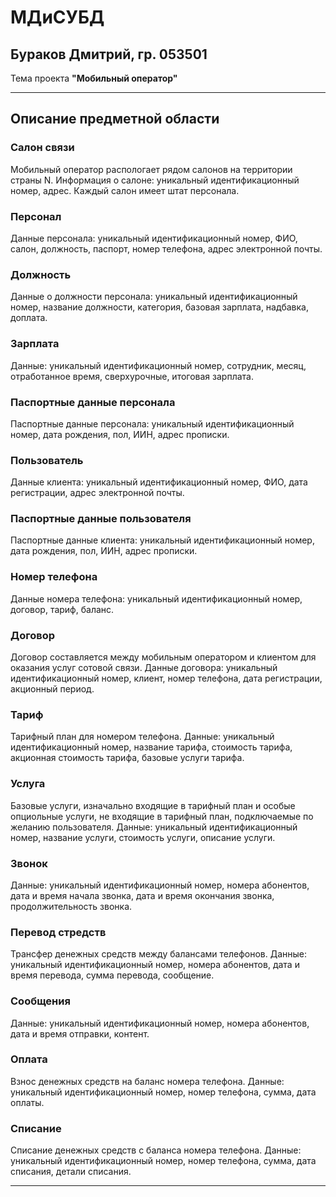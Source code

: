 # МДиСУБД
## Бураков Дмитрий, гр. 053501
Тема проекта __"Мобильный оператор"__
___
## Описание предметной области
### Салон связи 
Мобильный оператор распологает рядом салонов на территории страны N. Информация о салоне: уникальный идентификационный номер, адрес. Каждый салон имеет штат персонала.
### Персонал
Данные персонала: уникальный идентификационный номер, ФИО, салон, должность, паспорт, номер телефона, адрес электронной почты.
### Должность
Данные о должности персонала: уникальный идентификационный номер, название должности, категория, базовая зарплата, надбавка, доплата.
### Зарплата
Данные: уникальный идентификационный номер, сотрудник, месяц, отработанное время, сверхурочные, итоговая зарплата. 
### Паспортные данные  персонала
Паспортные данные персонала: уникальный идентификационный номер, дата рождения, пол, ИИН, адрес прописки. 
### Пользователь
Данные клиента: уникальный идентификационный номер, ФИО, дата регистрации, адрес электронной почты.
### Паспортные данные пользователя
Паспортные данные клиента: уникальный идентификационный номер, дата рождения, пол, ИИН, адрес прописки.
### Номер телефона
Данные номера телефона: уникальный идентификационный номер, договор, тариф, баланс.
### Договор
Договор составляется между мобильным оператором и клиентом для оказания услуг сотовой связи.
Данные договора: уникальный идентификационный номер, клиент, номер телефона, дата регистрации, акционный период.
### Тариф
Тарифный план для номером телефона. 
Данные: уникальный идентификационный номер, название тарифа, стоимость тарифа, акционная стоимость тарифа, базовые услуги тарифа. 
### Услуга
Базовые услуги, изначально входящие в тарифный план и особые опциольные услуги, не входящие в тарифный план, подключаемые по желанию пользователя.
Данные: уникальный идентификационный номер, название услуги, стоимость услуги, описание услуги. 
### Звонок
Данные: уникальный идентификационный номер, номера абонентов, дата и время начала звонка, дата и время окончания звонка, продолжительность звонка.
### Перевод стредств 
Трансфер денежных средств между балансами телефонов. 
Данные: уникальный идентификационный номер, номера абонентов, 
дата и время перевода, сумма перевода, сообщение. 
### Сообщения
Данные: уникальный идентификационный номер, номера абонентов, дата и время отправки, контент.
### Оплата
Взнос денежных средств на баланс номера телефона.
Данные: уникальный идентификационный номер, номер телефона, сумма, дата оплаты.
### Списание
Списание денежных средств с баланса номера телефона.
Данные: уникальный идентификационный номер, номер телефона, сумма, дата списания, детали списания. 
___

